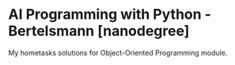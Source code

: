 # AI Programming with Python - Bertelsmann [nanodegree]

My hometasks solutions for Object-Oriented Programming module.
